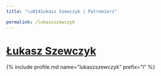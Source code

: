 ```yaml
---
title: "\u0141ukasz Szewczyk | Patromierz"

permalink: /lukaszszewczyk
---
```


# [Łukasz Szewczyk](https://patronite.pl/lukaszszewczyk)

{% include profile.md name="lukaszszewczyk" prefix="l" %}
